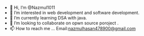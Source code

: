 - 👋 Hi, I’m @Nazmul1011
- 👀 I’m interested in web development and software development.
- 🌱 I’m currently learning DSA with java.
- 💞️ I’m looking to collaborate on opwn source poroject .
- 📫 How to reach me ...
Email:nazmulhasan478900@gmail.com
<!---
Nazmul1011/Nazmul1011 is a ✨ special ✨ repository because its `README.md` (this file) appears on your GitHub profile.
You can click the Preview link to take a look at your changes.
--->
